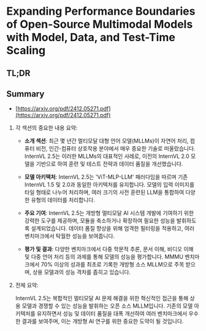 # Expanding Performance Boundaries of Open-Source Multimodal Models with Model, Data, and Test-Time Scaling
## TL;DR
## Summary
- [https://arxiv.org/pdf/2412.05271.pdf](https://arxiv.org/pdf/2412.05271.pdf)

1. 각 섹션의 중요한 내용 요약:

    - **소개 섹션**:
      최근 몇 년간 멀티모달 대형 언어 모델(MLLMs)이 자연어 처리, 컴퓨터 비전, 인간-컴퓨터 상호작용 분야에서 매우 중요한 기술로 떠올랐습니다. InternVL 2.5는 이러한 MLLMs의 대표적인 사례로, 이전의 InternVL 2.0 모델을 기반으로 하여 훈련 및 테스트 전략과 데이터 품질을 개선했습니다.

    - **모델 아키텍처**:
      InternVL 2.5는 'ViT-MLP-LLM' 패러다임을 따르며 기존 InternVL 1.5 및 2.0과 동일한 아키텍처를 유지합니다. 모델의 입력 이미지를 타일 형태로 나누어 처리하며, 여러 크기의 사전 훈련된 LLM을 통합하여 다양한 유형의 데이터를 처리합니다.

    - **주요 기여**:
      InternVL 2.5는 개방형 멀티모달 AI 시스템 개발에 기여하기 위한 강력한 도구를 제공하며, 모듈을 축소하거나 확장하여 필요한 성능을 발휘하도록 설계되었습니다. 데이터 품질 향상을 위해 엄격한 필터링을 적용하고, 여러 벤치마크에서 탁월한 성능을 보여줍니다.

    - **평가 및 결과**:
      다양한 벤치마크에서 다중 학문적 추론, 문서 이해, 비디오 이해 및 다중 언어 처리 등의 과제를 통해 모델의 성능을 평가합니다. MMMU 벤치마크에서 70% 이상의 성과를 최초로 기록한 개방형 소스 MLLM으로 주목 받으며, 상용 모델과의 성능 격차를 좁히고 있습니다.

2. 전체 요약:

    InternVL 2.5는 복합적인 멀티모달 AI 문제 해결을 위한 혁신적인 접근을 통해 상용 모델과 경쟁할 수 있는 성능을 발휘하는 오픈 소스 MLLM입니다. 기존의 모델 아키텍처를 유지하면서 성능 및 데이터 품질을 대폭 개선하여 여러 벤치마크에서 우수한 결과를 보여주며, 이는 개방형 AI 연구를 위한 중요한 도약이 될 것입니다.